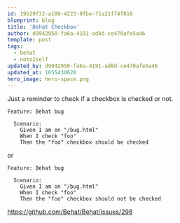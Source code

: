 ```yaml
---
id: 19b29f32-a180-4223-9fbe-71a21ff4f816
blueprint: blog
title: 'Behat Checkbox'
author: d9942950-fa6a-4191-ad8d-ce470afe5a46
template: post
tags:
  - behat
  - note2self
updated_by: d9942950-fa6a-4191-ad8d-ce470afe5a46
updated_at: 1655430620
hero_image: hero-space.png
---
```

Just a reminder to check if a checkbox is checked or not. 

~~~
Feature: Behat bug

  Scenario:
    Given I am on "/bug.html"
    When I check "foo"
    Then the "foo" checkbox should be checked
~~~

or 

~~~
Feature: Behat bug

  Scenario:
    Given I am on "/bug.html"
    When I check "foo"
    Then the "foo" checkbox should not be checked
~~~


https://github.com/Behat/Behat/issues/298